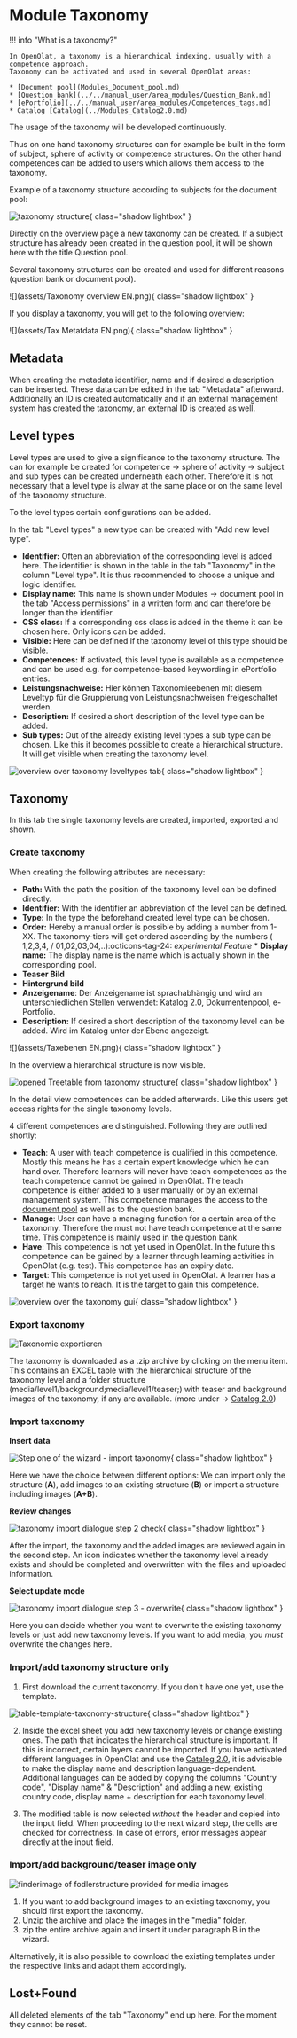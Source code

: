 # Module Taxonomy

!!! info "What is a taxonomy?"

    In OpenOlat, a taxonomy is a hierarchical indexing, usually with a competence approach.
    Taxonomy can be activated and used in several OpenOlat areas:
    
    * [Document pool](Modules_Document_pool.md)
    * [Question bank](../../manual_user/area_modules/Question_Bank.md)
    * [ePortfolio](../../manual_user/area_modules/Competences_tags.md)
    * Catalog [Catalog](../Modules_Catalog2.0.md)
    
The usage of the taxonomy will be developed continuously.
    
Thus on one hand taxonomy structures can for example be built in the form of
subject, sphere of activity or competence structures. On the other hand
competences can be added to users which allows them access to the taxonomy.

Example of a taxonomy structure according to subjects for the document pool:

![taxonomy structure](assets/Taxonomie_Struktur_DE.png){ class="shadow lightbox" }

Directly on the overview page a new taxonomy can be created. If a subject
structure has already been created in the question pool, it will be shown here
with the title Question pool.

Several taxonomy structures can be created and used for different reasons
(question bank or document pool).

![](assets/Taxonomy overview EN.png){ class="shadow lightbox" }

If you display a taxonomy, you will get to the following overview:

![](assets/Tax Metatdata EN.png){ class="shadow lightbox" }

## Metadata

When creating the metadata identifier, name and if desired a description can
be inserted. These data can be edited in the tab "Metadata" afterward.
Additionally an ID is created automatically and if an external management
system has created the taxonomy, an external ID is created as well.

## Level types

Level types are used to give a significance to the taxonomy structure. The can
for example be created for competence → sphere of activity → subject and sub
types can be created underneath each other. Therefore it is not necessary that
a level type is alway at the same place or on the same level of the taxonomy
structure.

To the level types certain configurations can be added.

In the tab "Level types" a new type can be created with "Add new level type".

  * **Identifier:** Often an abbreviation of the corresponding level is added here. The identifier is shown in the table in the tab "Taxonomy" in the column "Level type". It is thus recommended to choose a unique and logic identifier. 
  * **Display name:** This name is shown under Modules → document pool in the tab "Access permissions" in a written form and can therefore be longer than the identifier. 
  * **CSS class:** If a corresponding css class is added in the theme it can be chosen here. Only icons can be added.  
  * **Visible:** Here can be defined if the taxonomy level of this type should be visible.
  * **Competences:** If activated, this level type is available as a competence and can be used e.g. for competence-based keywording in ePortfolio entries.
  * **Leistungsnachweise:** Hier können Taxonomieebenen mit diesem Leveltyp für die Gruppierung von Leistungsnachweisen freigeschaltet werden.
  * **Description:** If desired a short description of the level type can be added.
  * **Sub types:** Out of the already existing level types a sub type can be chosen. Like this it becomes possible to create a hierarchical structure. It will get visible when creating the taxonomy level.

![overview over taxonomy leveltypes tab](assets/taxonomy-leveltypes.jpg){ class="shadow lightbox" }

## Taxonomy

In this tab the single taxonomy levels are created, imported, exported and shown.

### Create taxonomy

When creating the following attributes are necessary:

  * **Path:** With the path the position of the taxonomy level can be defined directly.
  * **Identifier:** With the identifier an abbreviation of the level can be defined.
  * **Type:** In the type the beforehand created level type can be chosen.
  * **Order:** Hereby a manual order is possible by adding a number from 1-XX. The taxonomy-tiers will get ordered ascending by the numbers ( 1,2,3,4, / 01,02,03,04,..):octicons-tag-24: _experimental Feature_  * **Display name:** The display name is the name which is actually shown in the corresponding pool. 
  * **Teaser Bild**
  * **Hintergrund bild**
  * **Anzeigename**: Der Anzeigename ist sprachabhängig und wird an unterschiedlichen Stellen verwendet: Katalog 2.0, Dokumentenpool, e-Portfolio.  
  * **Description:** If desired a short description of the taxonomy level can be added. Wird im Katalog unter der Ebene angezeigt.

![](assets/Taxebenen EN.png){ class="shadow lightbox" }

In the overview a hierarchical structure is now visible.

![opened Treetable from taxonomy structure](assets/taxonomy-overview-hierarchy.jpg){ class="shadow lightbox" }

In the detail view competences can be added afterwards. Like this users get
access rights for the single taxonomy levels.

4 different competences are distinguished. Following they are outlined
shortly:

  * **Teach**: A user with teach competence is qualified in this competence. Mostly this means he has a certain expert knowledge which he can hand over. Therefore learners will never have teach competences as the teach competence cannot be gained in OpenOlat. The teach competence is either added to a user manually or by an external management system. This competence manages the access to the [document pool](Modules_Document_pool.md) as well as to the question bank.
  * **Manage**: User can have a managing function for a certain area of the taxonomy. Therefore the must not have teach competence at the same time. This competence is mainly used in the question bank.
  * **Have**: This competence is not yet used in OpenOlat. In the future this competence can be gained by a learner through learning activities in OpenOlat (e.g. test). This competence has an expiry date.
  * **Target**: This competence is not yet used in OpenOlat. A learner has a target he wants to reach. It is the target to gain this competence.

![overview over the taxonomy gui](assets/taxonomy-overview.jpg){ class="shadow lightbox" }


### Export taxonomy

![Taxonomie exportieren](assets/Taxonomie_exportieren.png)

The taxonomy is downloaded as a .zip archive by clicking on the menu item. This contains an EXCEL table with the hierarchical structure of the taxonomy level and a folder structure (media/level1/background;media/level1/teaser;) with teaser and background images of the taxonomy, if any are available. (more under -> [Catalog 2.0](../../manual_user/area_modules/catalog2.0.md))


### Import taxonomy

**Insert data**

![Step one of the wizard - import taxonomy](assets/taxonomy-import-overview.png){ class="shadow lightbox" }

Here we have the choice between different options:
We can import only the structure (**A**), add images to an existing structure (**B**) or import a structure including images (**A+B**).

**Review changes**

![taxonomy import dialogue step 2 check](assets/taxonomy-import-step2.jpg){ class="shadow lightbox" }

After the import, the taxonomy and the added images are reviewed again in the second step. An icon indicates whether the taxonomy level already exists and should be completed and overwritten with the files and uploaded information.

**Select update mode**

![taxonomy import dialogue step 3 - overwrite](assets/taxonomy-import-step3.jpg){ class="shadow lightbox" }

Here you can decide whether you want to overwrite the existing taxonomy levels or just add new taxonomy levels. If you want to add media, you _must_ overwrite the changes here.

### Import/add taxonomy structure only

1. First download the current taxonomy. If you don't have one yet, use the template.

![table-template-taxonomy-structure](assets/taxonomystructure-import.jpg){ class="shadow lightbox" }

2. Inside the excel sheet you add new taxonomy levels or change existing ones. The path that indicates the hierarchical structure is important. If this is incorrect, certain layers cannot be imported.
If you have activated different languages in OpenOlat and use the [Catalog 2.0](../../manual_user/area_modules/catalog2.0.md), it is advisable to make the display name and description language-dependent. Additional languages can be added by copying the columns "Country code", "Display name" & "Description" and adding a new, existing country code, display name + description for each taxonomy level.

3. The modified table is now selected _without_ the header and copied into the input field. When proceeding to the next wizard step, the cells are checked for correctness. In case of errors, error messages appear directly at the input field.

### Import/add background/teaser image only

![finderimage of fodlerstructure provided for media images](assets/taxonomy-media-folder-structure.jpg)

1. If you want to add background images to an existing taxonomy, you should first export the taxonomy.
2. Unzip the archive and place the images in the "media" folder.
3. zip the entire archive again and insert it under paragraph B in the wizard.

Alternatively, it is also possible to download the existing templates under the respective links and adapt them accordingly.

## Lost+Found

All deleted elements of the tab "Taxonomy" end up here. For the moment they cannot be reset.